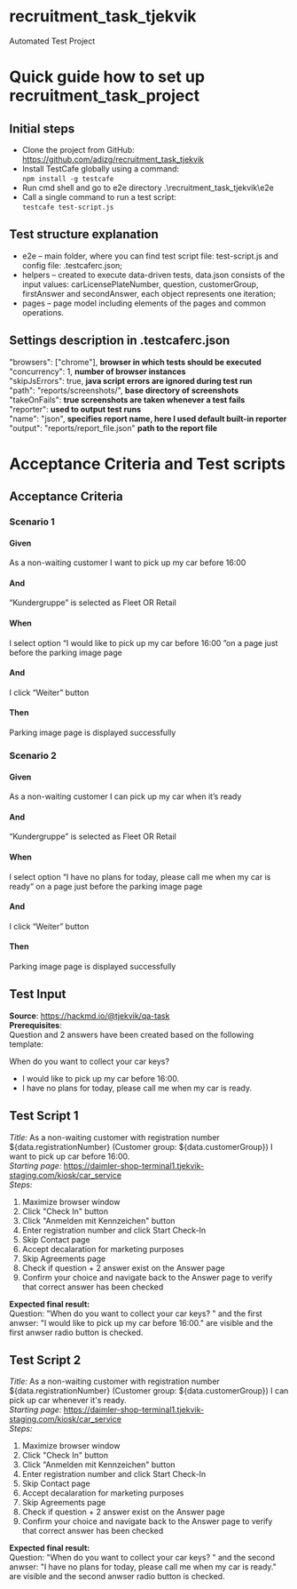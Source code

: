# recruitment_task_tjekvik
Automated Test Project

# Quick guide how to set up recruitment_task_project

## Initial steps
* Clone the project from GitHub: https://github.com/adizg/recruitment_task_tjekvik
* Install TestCafe globally using a command:   
`npm install -g testcafe`
* Run cmd shell and go to e2e directory .\recruitment_task_tjekvik\e2e
* Call a single command to run a test script:  
`testcafe test-script.js`

## Test structure explanation
* e2e – main folder, where you can find test script file: test-script.js and config file: .testcaferc.json;  
* helpers – created to execute data-driven tests, data.json consists of the input values: carLicensePlateNumber, question, customerGroup, firstAnswer and secondAnswer, each object represents one iteration;  
* pages – page model including elements of the pages and common operations.    

## Settings description in .testcaferc.json
"browsers": ["chrome"], **browser in which tests should be executed**  
"concurrency": 1, **number of browser instances**  
"skipJsErrors": true,  **java script errors are ignored during test run**  
"path": "reports/screenshots/", **base directory of screenshots**  
"takeOnFails": **true screenshots are taken whenever a test fails**  
"reporter": **used to output test runs**   
"name": "json", **specifies report name, here I used default built-in reporter** 
"output": "reports/report_file.json" **path to the report file**  

# Acceptance Criteria and Test scripts
## Acceptance Criteria  
### Scenario 1  
#### Given
As a non-waiting customer I want to pick up my car before 16:00
#### And
“Kundergruppe” is selected as Fleet OR Retail
#### When 
I select option “I would like to pick up my car before 16:00 ”on a page just before the parking image page 
#### And
I click “Weiter” button
#### Then
Parking image page is displayed successfully  
  
### Scenario 2  
#### Given
As a non-waiting customer I can pick up my car when it’s ready
#### And
“Kundergruppe” is selected as Fleet OR Retail
#### When 
I select option “I have no plans for today, please call me when my car is ready” on a page just before the parking image page 
#### And
I click “Weiter” button
#### Then
Parking image page is displayed successfully  

## Test Input  
**Source**: https://hackmd.io/@tjekvik/qa-task  
**Prerequisites**:  
Question and 2 answers have been created based on the following template:  
  
When do you want to collect your car keys?  
* I would like to pick up my car before 16:00.
* I have no plans for today, please call me when my car is ready.

## Test Script 1
*Title:* As a non-waiting customer with registration number ${data.registrationNumber} (Customer group: ${data.customerGroup}) I want to pick up car before 16:00.  
*Starting page:* https://daimler-shop-terminal1.tjekvik-staging.com/kiosk/car_service  
*Steps:* 
1. Maximize browser window
2. Click "Check In" button
3. Click "Anmelden mit Kennzeichen" button
4. Enter registration number and click Start Check-In
5. Skip Contact page
6. Accept decalaration for marketing purposes
7. Skip Agreements page
8. Check if question + 2 answer exist on the Answer page
9. Confirm your choice and navigate back to the Answer page to verify that correct answer has been checked

**Expected final result:**  
Question: "When do you want to collect your car keys? " and the first anwser: "I would like to pick up my car before 16:00." are visible and the first anwser radio button is checked. 

## Test Script 2
*Title:* As a non-waiting customer with registration number ${data.registrationNumber} (Customer group: ${data.customerGroup}) I can pick up car whenever it's ready.  
*Starting page:* https://daimler-shop-terminal1.tjekvik-staging.com/kiosk/car_service  
*Steps:*  
1. Maximize browser window
2. Click "Check In" button
3. Click "Anmelden mit Kennzeichen" button
4. Enter registration number and click Start Check-In
5. Skip Contact page
6. Accept decalaration for marketing purposes
7. Skip Agreements page
8. Check if question + 2 answer exist on the Answer page
9. Confirm your choice and navigate back to the Answer page to verify that correct answer has been checked

**Expected final result:**  
Question: "When do you want to collect your car keys? " and the second anwser: "I have no plans for today, please call me when my car is ready." are visible and the second anwser radio button is checked. 

